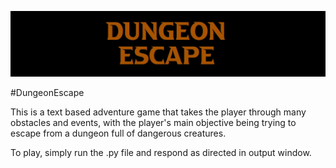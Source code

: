 ![](images/DungeonEscapeLogo.jpg) 

#DungeonEscape

This is a text based adventure game that takes the player through
many obstacles and events, with the player's main objective being
trying to escape from a dungeon full of dangerous creatures.

To play, simply run the .py file and respond as directed in output window.  



